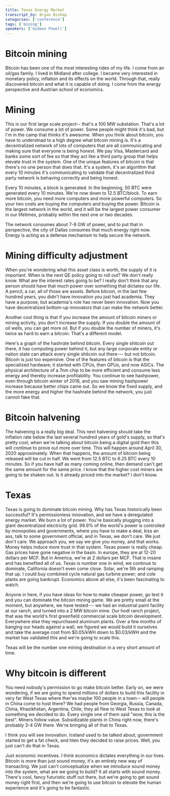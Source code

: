 ```yaml
---
title: Texas Energy Market
transcript_by: Bryan Bishop
categories: ['conference']
tags: ['mining']
speakers: ['Gideon Powell']
---
```


# Bitcoin mining

Bitcoin has been one of the most interesting rides of my life. I come from an oil/gas family. I lived in Midland after college. I became very interested in monetary policy, inflation and its effects on the world. Through that, really discovered bitcoin and what it is capable of doing. I come from the energy perspective and Austrian school of economics.

# Mining

This is our first large scale project-- that's a 100 MW substation. That's a lot of power. We consume a lot of power. Some people might think it's bad, but I'm in the camp that thinks it's awesome. When you think about bitcoin, you have to understnad to a high degree what bitcoin mining is. It's a decentralized network of lots of computers that are all communicating and making sure that everyone is being honest. We pay Visa, Mastercard and banks some sort of fee so that they act like a third party group that helps elevate trust in the system. One of the unique features of bitcoin is that there's no one person that does that. It's a system, it's an algorithm that every 10 minutes it's communicating to validate that decentralized third party network is behaving correctly and being honest.

Every 10 minutes, a block is generated. In the beginning, 50 BTC were generated every 10 minutes. We're now down to 12.5 BTC/block. To earn more bitcoin, you need more computers and more powerful computers. So your two costs are buying the computers and buying the power. Bitcoin is the largest network in the world, and it will be the largest power consumer in our lifetimes, probably within the next one or two decades.

The network consumes about 7-8 GW of power, and to put that in perspective, the city of Dallas consumes that much energy right now. Energy is acting as a defense mechanism to help secure the network.

# Mining difficulty adjustment

When you're wondering what this asset class is worth, the supply of it is important. When is the next QE policy going to roll out? We don't really know. What are the interest rates going to be? I really don't think that any person should have that much power over something that dictates our life. A pencil, a car, all of those are assets. Before bitcoin, in the last few hundred years, you didn't have innovation you just had academia. They have a purpose, but academia's role has never been innovation. Now you have decentralized bottom-up innovators that can make the network better.

Another cool thing is that if you increase the amount of bitcoin miners or mining activity, you don't increase the supply. If you double the amount of oil wells, you can get more oil. But if you double the number of miners, it's twice as hard to earn a bitcoin. That's a different model.

Here's a graph of the hashrate behind bitcoin. Every single shitcoin out there, it has computing power behind it, but any large corporate entity or nation state can attack every single shitcoin out there--- but not bitcoin. Bitcoin is just too expensive. One of the features of bitcoin is that the specialized hardware; it started with CPUs, then GPUs, and now ASICs. The physical architecture of a 7nm chip to be more efficient and consume less energy and thereby increase profitability. You continue to see hashpower, even through bitcoin winter of 2018, and you saw mining hashpower increase because better chips came out. So we know the fixed supply, and the more energy and higher the hashrate behind the network, you just cannot fake that.

# Bitcoin halvening

The halvening is a really big deal. This next halvening should take the inflation rate below the last several hundred years of gold's supply, so that's pretty cool, when we're talking about bitcoin being a digital gold then this will continue to prove out more over time. This will happen around April 30, 2020 approximately. When that happens, the amount of bitcoin being released will be cut in half. We went from 12.5 BTC to 6.25 BTC every 10 minutes. So if you have half as many coming online, then demand can't get the same amount for the same price. I know that the higher cost miners are going to be shaken out. Is it already priced into the market? I don't know.

# Texas

Texas is going to dominate bitcoin mining. Why has Texas historically been successful? It's permissionless innovation, and we have a deregulated energy market. We burn a lot of power. You're basically plugging into a giant decentralized electricity grid. 99.9% of the world's power is controlled by monopolies and governments, where you have to make a deal, kiss an ass, talk to some government official, and in Texas, we don't care. We just don't care. We approach you, we say we give you money, and that works. Money helps induce more trust in that system. Texas power is really cheap. Gas prices have gone negative in the basin. In europe, they are at 12-20 dollars per MCF. But in America, we're at 2 dollars per MCF. That is insane and has benefited all of us. Texas is number one in wind, we continue to dominate, California doesn't even come close. Solar, we're 5th and ramping that up. I could buy combined cycle natural gas turbine power; and cole plants are going bankrupt. Economics above all else, it's been fascinating to watch.

Anyone in here, if you have ideas for how to make cheaper power, go test it and you can dominate the bitcoin mining game. We are pretty small at the moment, but anywhere, we have tested--- we had an industrial paint facility at our ranch, and turned into a 2 MW bitcoin mine. Our hodl ranch project, that was the world's first greenfield commercial scale bitcoin development. Everywhere else they repurchased aluminum plants. Over a few months of banging our heads against a wall, we figured we would build it ourselves and take the average cost from $0.05/kWH down to $0.03/kWH and the market has validated this and we're going to scale this.

Texas will be the number one mining destination in a very short amount of time.

# Why bitcoin is different

You need nobody's permission to go make bitcoin better. Early on, we were wondering, if we are going to spend millions of dollars to build this facility in very far West Texas where ther'es maybe 100 people in a town-- will people in China come to host there? We had people from Georgia, Russia, Canada, China, Khazikhstan, Argentina, Chile, they all flew to West Texas to look at something we decided to do. Every single one of them said "wow, this is the best". Miners follow value. Subsidizable plants in China right now, there's probably 3-4 GW there. We're bringing all of that to Texas.

I think you will see innovation. Iceland used to be talked about; government started to get a fat check, and hten they decided to raise prices. Well, you just can't do that in Texas.

Just economic incentives. I think economics dictates everything in our lives. Bitcoin is more than just sound money, it's an entirely new way of transacting. We just can't conceptualize when we introduce sound money into the system, what are we going to build? It all starts with sound money. There's cool, fancy futuristic stuff out there, but we're going to get sound money right first, and then we're going to use bitcoin to elevate the human experience and it's going to be fantastic.
